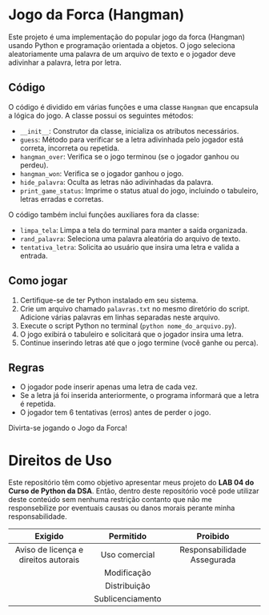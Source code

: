 # Jogo da Forca (Hangman)

Este projeto é uma implementação do popular jogo da forca (Hangman) usando Python e programação orientada a objetos. O jogo seleciona aleatoriamente uma palavra de um arquivo de texto e o jogador deve adivinhar a palavra, letra por letra.

## Código

O código é dividido em várias funções e uma classe `Hangman` que encapsula a lógica do jogo. A classe possui os seguintes métodos:

- `__init__`: Construtor da classe, inicializa os atributos necessários.
- `guess`: Método para verificar se a letra adivinhada pelo jogador está correta, incorreta ou repetida.
- `hangman_over`: Verifica se o jogo terminou (se o jogador ganhou ou perdeu).
- `hangman_won`: Verifica se o jogador ganhou o jogo.
- `hide_palavra`: Oculta as letras não adivinhadas da palavra.
- `print_game_status`: Imprime o status atual do jogo, incluindo o tabuleiro, letras erradas e corretas.

O código também inclui funções auxiliares fora da classe:

- `limpa_tela`: Limpa a tela do terminal para manter a saída organizada.
- `rand_palavra`: Seleciona uma palavra aleatória do arquivo de texto.
- `tentativa_letra`: Solicita ao usuário que insira uma letra e valida a entrada.

## Como jogar

1. Certifique-se de ter Python instalado em seu sistema.
2. Crie um arquivo chamado `palavras.txt` no mesmo diretório do script. Adicione várias palavras em linhas separadas neste arquivo.
3. Execute o script Python no terminal (`python nome_do_arquivo.py`).
4. O jogo exibirá o tabuleiro e solicitará que o jogador insira uma letra.
5. Continue inserindo letras até que o jogo termine (você ganhe ou perca).

## Regras

- O jogador pode inserir apenas uma letra de cada vez.
- Se a letra já foi inserida anteriormente, o programa informará que a letra é repetida.
- O jogador tem 6 tentativas (erros) antes de perder o jogo.

Divirta-se jogando o Jogo da Forca!

# Direitos de Uso
Este repositório têm como objetivo apresentar meus projeto do **LAB 04 do Curso de Python da DSA**. Então, dentro deste repositório você pode utilizar deste conteúdo sem nenhuma restrição contanto que não me responsebilize por eventuais causas ou danos morais perante minha responsabilidade.	

Exigido | Permitido | Proibido
:---: | :---: | :---:
Aviso de licença e direitos autorais | Uso comercial | Responsabilidade Assegurada
 || Modificação ||	
 || Distribuição ||	
 || Sublicenciamento || 
 